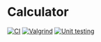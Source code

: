 # Calculator
[![CI](https://github.com/Bhuvana-295556/Calculator/actions/workflows/main.yml/badge.svg)](https://github.com/Bhuvana-295556/Calculator/actions/workflows/main.yml)
[![Valgrind](https://github.com/Bhuvana-295556/Calculator/actions/workflows/valgrind.yml/badge.svg)](https://github.com/Bhuvana-295556/Calculator/actions/workflows/valgrind.yml)
[![Unit testing](https://github.com/Bhuvana-295556/Calculator/actions/workflows/unittest.yml/badge.svg)](https://github.com/Bhuvana-295556/Calculator/actions/workflows/unittest.yml)
